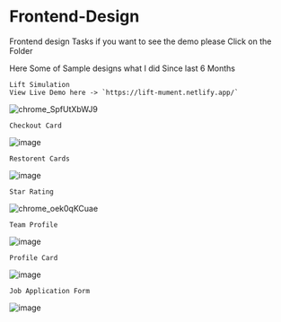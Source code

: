 # Frontend-Design
Frontend design Tasks
if you want to see the demo please Click on the Folder

Here Some of Sample designs what I did Since last 6 Months

  	Lift Simulation 
	View Live Demo here -> `https://lift-mument.netlify.app/`
![chrome_SpfUtXbWJ9](https://github.com/user-attachments/assets/3c31417f-a75e-4090-800e-509ae7479f0b)

  	Checkout Card
![image](https://github.com/user-attachments/assets/1bf4f071-0a01-46f3-be08-99dddac37048)

  	Restorent Cards 
![image](https://github.com/user-attachments/assets/6dad916d-d8a0-4117-b572-1c4f59d2bb3d)

	Star Rating 
![chrome_oek0qKCuae](https://github.com/user-attachments/assets/72dc3cbd-7f1a-4609-a0e7-abe4305a37de)

 	Team Profile
![image](https://github.com/user-attachments/assets/e82cdd5d-c34b-4d0c-aaf6-e64a855ec10a)

 	Profile Card
![image](https://github.com/user-attachments/assets/8a33888c-fae2-49e2-811c-e21fd9ae7453)

  	Job Application Form
![image](https://github.com/user-attachments/assets/a07c1743-7455-4f0a-9da6-f6709b4c279d)



